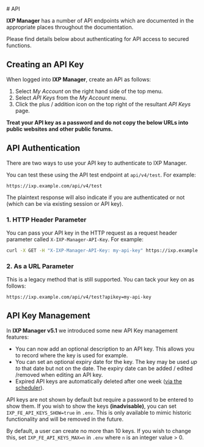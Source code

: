 # API

**IXP Manager** has a number of API endpoints which are documented in the appropriate places throughout the documentation.

Please find details below about authenticating for API access to secured functions.


## Creating an API Key

When logged into **IXP Manager**, create an API as follows:

1. Select *My Account* on the right hand side of the top menu.
2. Select *API Keys* from the *My Account* menu.
3. Click the plus / addition icon on the top right of the resultant *API Keys* page.

**Treat your API key as a password and do not copy the below URLs into public websites and other public forums.**


## API Authentication

There are two ways to use your API key to authenticate to IXP Manager.

You can test these using the API test endpoint at `api/v4/test`. For example:

```
https://ixp.example.com/api/v4/test
```

The plaintext response will also indicate if you are authenticated or not (which can be via existing session or API key).

### 1. HTTP Header Parameter

You can pass your API key in the HTTP request as a request header parameter called `X-IXP-Manager-API-Key`. For example:

```sh
curl -X GET -H "X-IXP-Manager-API-Key: my-api-key" https://ixp.example.com/api/v4/test
```

### 2. As a URL Parameter

This is a legacy method that is still supported. You can tack your key on as follows:

```
https://ixp.example.com/api/v4/test?apikey=my-api-key
```

## API Key Management

In **IXP Manager v5.1** we introduced some new API Key management features:

* You can now add an optional description to an API key. This allows you to record where the key is used for example.
* You can set an optional expiry date for the key. The key may be used *up to* that date but not on the date. The expiry date can be added / edited  /removed when editing an API key.
* Expired API keys are automatically deleted after one week ([via the scheduler](cronjobs.md)).

API keys are not shown by default but require a password to be entered to show them. If you wish to show the keys **(inadvisable)**, you can set `IXP_FE_API_KEYS_SHOW=true` in `.env`. This is only available to mimic historic functionality and will be removed in the future.

By default, a user can create no more than 10 keys. If you wish to change this, set `IXP_FE_API_KEYS_MAX=n` in `.env` where `n` is an integer value > 0.
